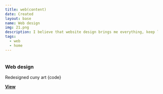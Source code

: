 ```yaml
---
title: web(content)
date: Created
layout: base
name: Web design
img: 21.png
description: I believe that website design brings me everything, keep looking for inspiration in the design process and improving.
tags:
  - web
  - home
---
```


<section class="grid">     
    <article class="card">
      <div class="card__img"><img src="/images/images/10.png" alt="">
      </div>
      <div class="card__content">
        <h1 class="card__header">Web design</h1>
        <p class="card__text">Redesigned cuny art {code} </p>
        <a href="/web" class="card__btn"><strong>View</strong></a> 
      </div>
    </article>
 </section>